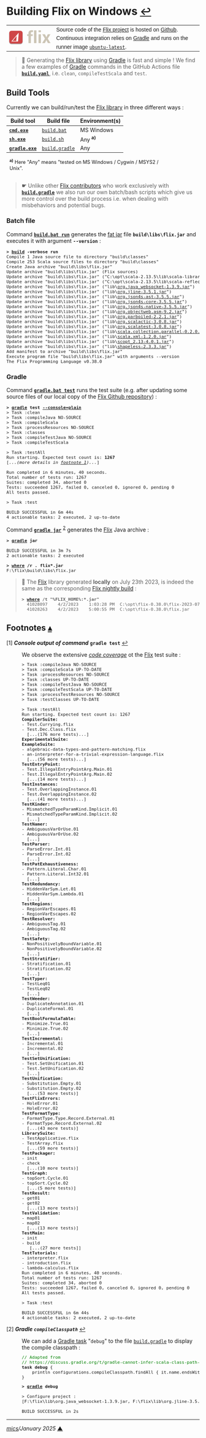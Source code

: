 # <span id="top">Building Flix on Windows</span> <span style="font-size:90%;">[↩](README.md#top)</span>

<table style="font-family:Helvetica,Arial;line-height:1.6;">
  <tr>
  <td style="border:0;padding:0 10px 0 0;;min-width:120px;">
    <a href="https://flix.dev/" rel="external"><img src="./docs/images/flix-logo.png" width="120" alt="Flix project"/></a>
  </td>
  <td style="border:0;padding:0;vertical-align:text-top;">
    Source code of the <a href="https://flix.dev/" rel="external">Flix project</a> is hosted on <a href="https://github.com/flix/flix" rel="external">Github</a>.<br/>Continuous integration relies on <a href="https://gradle.org/" rel="external">Gradle</a> and runs on the runner image <a href="https://docs.github.com/en/actions/using-github-hosted-runners/about-github-hosted-runners#supported-runners-and-hardware-resources" rel="external"><code>ubuntu-latest</code></a>.
  </td>
  </tr>
</table>

> **:mag_right:** Generating the [Flix library][flix_releases] using [Gradle][gradle_userguide] is fast and simple ! We find a few examples of [Gradle][gradle_cli] commands in the GitHub Actions file [**`build.yaml`**](https://github.com/flix/flix/blob/master/.github/workflows/build.yaml), i.e. `clean`, `compileTestScala` and `test`.
>

## <span id="build_tools">Build Tools</span>

Currently we can build/run/test the [Flix library][flix_releases] in three different ways :

| Build&nbsp;tool     | Build&nbsp;file     | Environment(s) |
|---------------------|---------------------|----------------|
| [**`cmd.exe`**][cmd_cli] | [`build.bat`](bin/flix/build.bat) | MS Windows |
| [**`sh.exe`**][sh_cli] | [`build.sh`](bin/flix/build.sh) | Any <sup><b>a)</b></sup> |
| [**`gradle.exe`**][gradle_cli] | [`build.gradle`](flix/build.gradle) | Any |
<div style="margin:0 15% 0 8px;font-size:90%;">
<sup><b>a)</b></sup> Here "Any" means "tested on MS Windows / Cygwin / MSYS2 / Unix".<br/>&nbsp;
</div>

> **&#9755;** Unlike other [Flix contributors](https://flix.dev/contribute/) who work exclusively with [**`build.gradle`**](flix/build.gradle) we also run our own batch/bash scripts which give us more control over the build process i.e. when dealing with misbehaviors and potential bugs.
<!--
https://docs.gradle.org/current/userguide/scala_plugin.html
-->

### <span id="batch">Batch file</span>

Command [**`build.bat run`**](./bin/flix/build.bat) generates the [fat jar](https://stackoverflow.com/questions/11947037/what-is-an-uber-jar) file **`build\libs\flix.jar`** and executes it with argument **`--version`** :

<pre style="font-size:80%;">
<b>&gt; <a href="bin/flix/build.bat">build</a> -verbose run</b>
Compile 1 Java source file to directory "build\classes"
Compile 253 Scala source files to directory "build\classes"
Create Java archive "build\libs\flix.jar"
Update archive "build\libs\flix.jar" (Flix sources)
Update archive "build\libs\flix.jar" ("C:\opt\scala-2.13.5\lib\scala-library.jar")
Update archive "build\libs\flix.jar" ("C:\opt\scala-2.13.5\lib\scala-reflect.jar")
Update archive "build\libs\flix.jar" ("lib\<a href="https://mvnrepository.com/artifact/org.java-websocket/Java-WebSocket/1.3.9" rel="external">org.java_websocket-1.3.9.jar</a>")
Update archive "build\libs\flix.jar" ("lib\<a href="https://mvnrepository.com/artifact/org.jline/jline/3.5.1" rel="external">org.jline-3.5.1.jar</a>")
Update archive "build\libs\flix.jar" ("lib\<a href="https://mvnrepository.com/artifact/org.json4s/json4s-ast_2.13/3.5.5" rel="external">org.json4s-ast-3.5.5.jar</a>")
Update archive "build\libs\flix.jar" ("lib\<a href="https://mvnrepository.com/artifact/org.json4s/json4s-core_2.13/3.5.5" rel="external">org.json4s-core-3.5.5.jar</a>")
Update archive "build\libs\flix.jar" ("lib\<a href="https://mvnrepository.com/artifact/org.json4s/json4s-native_2.13/3.5.5" rel="external">org.json4s-native-3.5.5.jar</a>")
Update archive "build\libs\flix.jar" ("lib\<a href="https://mvnrepository.com/artifact/org.ow2.asm/asm/9.2" rel="external">org.objectweb.asm-9.2.jar</a>")
Update archive "build\libs\flix.jar" ("lib\<a href="https://mvnrepository.com/artifact/org.parboiled/parboiled_2.13/2.2.1" rel="external">org.parboiled-2.2.1.jar</a>")
Update archive "build\libs\flix.jar" ("lib\<a href="https://mvnrepository.com/artifact/org.scalactic/scalactic_2.13/3.0.8" rel="external">org.scalactic-3.0.8.jar</a>")
Update archive "build\libs\flix.jar" ("lib\<a href="https://mvnrepository.com/artifact/org.scalatest/scalatest_2.13/3.0.8" rel="external">org.scalatest-3.0.8.jar</a>")
Update archive "build\libs\flix.jar" ("lib\<a href="https://mvnrepository.com/artifact/org.scala-lang.modules/scala-parallel-collections_2.13/0.2.0">scala.collection.parallel-0.2.0.jar</a>")
Update archive "build\libs\flix.jar" ("lib\<a href="https://mvnrepository.com/artifact/org.scala-lang.modules/scala-xml_2.13/1.2.0" rel="external">scala.xml-1.2.0.jar</a>")
Update archive "build\libs\flix.jar" ("lib\<a href="https://mvnrepository.com/artifact/com.github.scopt/scopt_2.13/4.0.1" rel="external">scopt_2.13-4.0.1.jar</a>")
Update archive "build\libs\flix.jar" ("lib\<a href="https://mvnrepository.com/artifact/com.chuusai/shapeless_2.13/2.3.3" rel="external">shapeless-2.3.3.jar</a>")
Add manifest to archive "build\libs\flix.jar"
Execute program file "build\libs\flix.jar" with arguments --version
The Flix Programming Language v0.38.0
</pre>

### <span id="gradle">Gradle</span>

Command [**`gradle.bat test`**][gradle_cli] runs the test suite (e.g. after updating some source files of our local copy of the [Flix Github repository][flix_github]) :

<pre style="font-size:80%;">
<b>&gt; <a href="https://docs.gradle.org/current/userguide/command_line_interface.html" rel="external">gradle</a> test <a href="https://docs.gradle.org/current/userguide/command_line_interface.html#sec:command_line_customizing_log_format" rel="external">--console=plain</a></b>
> Task :clean
> Task :compileJava NO-SOURCE
> Task :compileScala
> Task :processResources NO-SOURCE
> Task :classes
> Task :compileTestJava NO-SOURCE
> Task :compileTestScala

> Task :testAll
Run starting. Expected test count is: <b>1267</b>
[<i>...(more details in <a id="anchor_01" href="#footnote_01">footnote 1</a></span>)...</i>]

Run completed in 6 minutes, 40 seconds.
Total number of tests run: 1267
Suites: completed 34, aborted 0
Tests: succeeded 1267, failed 0, canceled 0, ignored 0, pending 0
All tests passed.

> Task :test

BUILD SUCCESSFUL in 6m 44s
4 actionable tasks: 2 executed, 2 up-to-date
</pre>

Command [**`gradle jar`**][gradle_cli] <sup id="anchor_02">[2](#footnote_01)</sup> generates the [Flix] Java archive :
<pre style="font-size:80%;">
<b>&gt; <a href="https://docs.gradle.org/current/userguide/command_line_interface.html" rel="external">gradle</a> jar</b>

BUILD SUCCESSFUL in 3m 7s
2 actionable tasks: 2 executed

<b>&gt; <a href="https://learn.microsoft.com/en-us/windows-server/administration/windows-commands/where" rel="external">where</a> /r . flix*.jar</b>
F:\flix\build\libs\flix.jar
</pre>

> **:mag_right:** The [Flix] library generated **locally** on July 23th 2023, is indeed the same as the corresponding [Flix nightly build][flix_nightly] :
> <pre style="font-size:80%;">
> <b>&gt; <a href="https://learn.microsoft.com/en-us/windows-server/administration/windows-commands/where" rel="external">where</a> /t "%FLIX_HOME%:*.jar"</b>
>   41028097    4/2/2023    1:03:28 PM  C:\opt\flix-0.38.0\flix-2023-07-23.jar
>   41028263    4/2/2023    5:00:55 PM  C:\opt\flix-0.38.0\flix.jar
> </pre>

<!--=======================================================================-->
 
## <span id="footnotes">Footnotes</span> [**&#x25B4;**](#top)

<span id="footnote_01">[1]</span> ***Console output of command*** **`gradle test`** [↩](#anchor_01)

<dl><dd>
We observe the extensive <a href="https://en.wikipedia.org/wiki/Code_coverage" rel="external"><i>code coverage</i></a> ot the <a href="https://flix.dev/" rel="external">Flix</a> test suite :
<pre style="font-size:80%;">
&gt; Task :compileJava NO-SOURCE
&gt; Task :compileScala UP-TO-DATE
&gt; Task :processResources NO-SOURCE
&gt; Task :classes UP-TO-DATE
&gt; Task :compileTestJava NO-SOURCE
&gt; Task :compileTestScala UP-TO-DATE
&gt; Task :processTestResources NO-SOURCE
&gt; Task :testClasses UP-TO-DATE
&nbsp;
&gt; Task :testAll
Run starting. Expected test count is: 1267
<b>CompilerSuite:</b>
- Test.Currying.flix
- Test.Dec.Class.flix
  [...(176 more tests)...]
<b>ExperimentalSuite:</b>
<b>ExampleSuite:</b>
- algebraic-data-types-and-pattern-matching.flix
- an-interpreter-for-a-trivial-expression-language.flix
  [...(56 more tests)...]
<b>TestEntryPoint:</b>
- Test.IllegalEntryPointArg.Main.01
- Test.IllegalEntryPointArg.Main.02
  [...(14 more tests)...]
<b>TestInstances:</b>
- Test.OverlappingInstance.01
- Test.OverlappingInstance.02
  [...(41 more tests)...]
<b>TestKinder:</b>
- MismatchedTypeParamKind.Implicit.01
- MismatchedTypeParamKind.Implicit.02
  [...]
<b>TestNamer:</b>
- AmbiguousVarOrUse.01
- AmbiguousVarOrUse.02
  [...]
<b>TestParser:</b>
- ParseError.Int.01
- ParseError.Int.02
  [...]
<b>TestPatExhaustiveness:</b>
- Pattern.Literal.Char.01
- Pattern.Literal.Int32.01
  [...]
<b>TestRedundancy:</b>
- HiddenVarSym.Let.01
- HiddenVarSym.Lambda.01
  [...]
<b>TestRegions:</b>
- RegionVarEscapes.01
- RegionVarEscapes.02
<b>TestResolver:</b>
- AmbiguousTag.01
- AmbiguousTag.02
  [...]
<b>TestSafety:</b>
- NonPositivelyBoundVariable.01
- NonPositivelyBoundVariable.02
  [...]
<b>TestStratifier:</b>
- Stratification.01
- Stratification.02
  [...]
<b>TestTyper:</b>
- TestLeq01
- TestLeq02
  [...]
<b>TestWeeder:</b>
- DuplicateAnnotation.01
- DuplicateFormal.01
  [...]
<b>TestBoolFormulaTable:</b>
- Minimize.True.01
- Minimize.True.02
  [...]
<b>TestIncremental:</b>
- Incremental.01
- Incremental.02
  [...]
<b>TestSetUnification:</b>
- Test.SetUnification.01
- Test.SetUnification.02
  [...]
<b>TestUnification:</b>
- Substitution.Empty.01
- Substitution.Empty.02
  [...(53 more tests)]
<b>TestFlixErrors:</b>
- HoleError.01
- HoleError.02
<b>TestFormatType:</b>
- FormatType.Type.Record.External.01
- FormatType.Record.External.02
  [...(43 more tests)]
<b>LibrarySuite:</b>
- TestApplicative.flix
- TestArray.flix
  [...(59 more tests)]
<b>TestPackager:</b>
- init
- check
  [...(10 more tests)]
<b>TestGraph:</b>
- topSort.Cycle.01
- topSort.Cycle.02
  [...(5 more tests)]
<b>TestResult:</b>
- get01
- get02
  [...(13 more tests)]
<b>TestValidation:</b>
- map01
- map02
  [...(13 more tests)]
<b>TestMain:</b>
- init
- build
   [...(27 more tests]]
<b>TestTutorials:</b>
- interpreter.flix
- introduction.flix
- lambda-calculus.flix
Run completed in 6 minutes, 40 seconds.
Total number of tests run: 1267
Suites: completed 34, aborted 0
Tests: succeeded 1267, failed 0, canceled 0, ignored 0, pending 0
All tests passed.
&nbsp;
&gt; Task :test
&nbsp;
BUILD SUCCESSFUL in 6m 44s
4 actionable tasks: 2 executed, 2 up-to-date
</pre>
</dd></dl>

<span id="footnote_02">[2]</span> ***Gradle `compileClasspath`*** [↩](#anchor_02)

<dl><dd>
We can add a <a href="https://docs.gradle.org/current/dsl/org.gradle.api.Task.html">Gradle task</a> "<code>debug</code>" to the file <a href="flix/build.gradle"><code>build.gradle</code></a> to display the compile classpath :
<pre style="font-size:80%;">
<span style="color:green;">// Adapted from
// https://discuss.gradle.org/t/gradle-cannot-infer-scala-class-path-despite-the-scala-library-being-declared-as-a-compile-dependency/7388/5</span>
<b>task debug</b> {
    println configurations.compileClasspath.findAll { it.name.endsWith(".jar") }
}
</pre>

<pre style="font-size:80%;">
<b>&gt; <a href="https://docs.gradle.org/current/userguide/command_line_interface.html" rel="external">gradle</a> debug</b>
&nbsp;
> Configure project :
[F:\flix\lib\org.java_websocket-1.3.9.jar, F:\flix\lib\org.jline-3.5.1.jar, F:\flix\lib\org.json4s-ast-3.5.5.jar, F:\flix\lib\org.json4s-core-3.5.5.jar, F:\flix\lib\org.json4s-native-3.5.5.jar, F:\flix\lib\org.objectweb.asm-9.2.jar, F:\flix\lib\org.parboiled-2.2.1.jar, F:\flix\lib\org.scalactic-3.0.8.jar, F:\flix\lib\org.scalatest-3.0.8.jar, F:\flix\lib\scala.collection.parallel-0.2.0.jar, F:\flix\lib\scala.xml-1.2.0.jar, F:\flix\lib\scopt_2.13-4.0.1.jar, F:\flix\lib\shapeless-2.3.3.jar, %USERPROFILE%\.gradle\caches\modules-2\files-2.1\org.scala-lang\scala-reflect\2.13.5\8dee4d8c5374920f2db2f5f55d9dd6ecd4194cc\scala-reflect-2.13.5.jar, %USERPROFILE%\.gradle\caches\modules-2\files-2.1\org.scala-lang\scala-library\2.13.5\d0df6e78b6ccb0102cb0395bfa8cb806e9e81b61\scala-library-2.13.5.jar]
&nbsp;
BUILD SUCCESSFUL in 2s
</pre>
</dd></dl>

***

*[mics](https://lampwww.epfl.ch/~michelou/)/January 2025* [**&#9650;**](#top)
<span id="bottom">&nbsp;</span>

<!-- href links -->

[cmd_cli]: https://learn.microsoft.com/en-us/windows-server/administration/windows-commands/cmd
[flix]: https://flix.dev/
[flix_github]: https://github.com/flix/flix
[flix_releases]: https://github.com/flix/flix/releases
[flix_nightly]: https://flix.dev/nightly/
[gradle_cli]: https://docs.gradle.org/current/userguide/command_line_interface.html
[gradle_userguide]: https://docs.gradle.org/current/userguide/userguide.html
[json4s]: https://mvnrepository.com/artifact/org.json4s
[scala]: https://www.scala-lang.org
[scala_2_13_9]: https://www.scala-lang.org/download/2.13.9.html
[scala_3]: https://docs.scala-lang.org/scala3/new-in-scala3.html
[scalatest]: https://mvnrepository.com/artifact/org.scalatest/scalatest
[sh_cli]: https://www.man7.org/linux/man-pages/man1/bash.1.html
